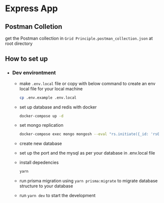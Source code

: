 # Express App

##  Postman Colletion

get the Postman collection in `Grid Principle.postman_collection.json` at root directory

## How to set up

- ### Dev environtment
    - make `.env.local` file or copy with below command to create an env local file for your local machine
        ```sh
        cp .env.example .env.local
        ```
    
    - set up database and redis with docker
        ```sh
        docker-compose up -d
        ```
    - set mongo replication
        ```sh
        docker-compose exec mongo mongosh --eval "rs.initiate({_id: 'rs0', members: [{_id: 0, host: 'localhost:27017'}]});"
        ```
    - create new database
    - set up the port and the mysql as per your database in .env.local file
    - install depedencies
        ```sh
        yarn
        ```
    - run prisma migration using `yarn prisma:migrate` to migrate database structure to your database
    - run `yarn dev` to start the development